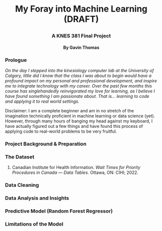 # <p align="center">My Foray into Machine Learning (DRAFT)</p>

### <p align="center"> A KNES 381 Final Project</p>
#### <p align="center">By Gavin Thomas</p>

### Prologue

  _On the day I stepped into the kinesiology computer lab at the University of Calgary, little did I know that the class I was about to begin would have a profound impact on my personal and professional development, and inspire me to integrate technology with my career. Over the past few months this course has singlehandedly reinvigorated my love for learning, as I believe I have found something I am passionate about. That is... learning to code and applying it to real world settings._
  
  Disclaimer: I am a complete beginner and am in no stretch of the imagination technically proficient in machine learning or data science (yet). However, through many hours of banging my head against my keyboard, I have actually figured out a few things and have found this process of applying code to real-world problems to be very fruitful.
  
### Project Background & Preparation
  
### The Dataset
1. Canadian Institute for Health Information. _Wait Times for Priority Procedures in Canada — Data Tables._ Ottawa, ON: CIHI; 2022.

### Data Cleaning

### Data Analysis and Insights

### Predictive Model (Random Forest Regressor)

### Limitations of the Model


